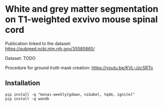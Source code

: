# White and grey matter segmentation on T1-weighted exvivo mouse spinal cord

Publication linked to the dataset: https://pubmed.ncbi.nlm.nih.gov/35585865/

Dataset: TODO

Procedure for ground truth mask creation: https://youtu.be/KVL-JzcSRTo

## Installation

~~~
pip install -q "monai-weekly[gdown, nibabel, tqdm, ignite]"
pip install -q wandb
~~~
